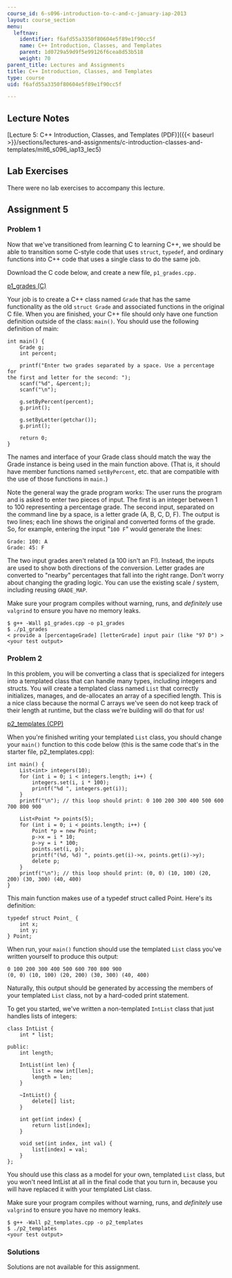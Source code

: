 ```yaml
---
course_id: 6-s096-introduction-to-c-and-c-january-iap-2013
layout: course_section
menu:
  leftnav:
    identifier: f6afd55a3350f80604e5f89e1f90cc5f
    name: C++ Introduction, Classes, and Templates
    parent: 1d0729a59d9f5e99126f6cea8d53b518
    weight: 70
parent_title: Lectures and Assignments
title: C++ Introduction, Classes, and Templates
type: course
uid: f6afd55a3350f80604e5f89e1f90cc5f

---
```


Lecture Notes
-------------

[Lecture 5: C++ Introduction, Classes, and Templates (PDF)]({{< baseurl >}}/sections/lectures-and-assignments/c-introduction-classes-and-templates/mit6_s096_iap13_lec5)

Lab Exercises
-------------

There were no lab exercises to accompany this lecture.

Assignment 5
------------

### Problem 1

Now that we've transitioned from learning C to learning C++, we should be able to transition some C-style code that uses `struct`, `typedef`, and ordinary functions into C++ code that uses a single class to do the same job.

Download the C code below, and create a new file, `p1_grades.cpp.`

[p1\_grades (C)](/coursemedia/6-s096-introduction-to-c-and-c-january-iap-2013/6e2abcc94432f7d61ed83526d169e12b_p1_grades.c)

Your job is to create a C++ class named `Grade` that has the same functionality as the old `struct Grade` and associated functions in the original C file. When you are finished, your C++ file should only have one function definition outside of the class: `main()`. You should use the following definition of main:

```
int main() {
	Grade g;
	int percent;
	
	printf("Enter two grades separated by a space. Use a percentage for
the first and letter for the second: ");
	scanf("%d", &percent;);
	scanf("\n");
	
	g.setByPercent(percent);
	g.print();
	
	g.setByLetter(getchar());
	g.print();

	return 0;
}
```

The names and interface of your Grade class should match the way the Grade instance is being used in the main function above. (That is, it should have member functions named `setByPercent`, etc. that are compatible with the use of those functions in `main.`)

Note the general way the grade program works: The user runs the program and is asked to enter two pieces of input. The first is an integer between 1 to 100 representing a percentage grade. The second input, separated on the command line by a space, is a letter grade (A, B, C, D, F). The output is two lines; each line shows the original and converted forms of the grade. So, for example, entering the input "`100 F`" would generate the lines:

```
Grade: 100: A
Grade: 45: F
```

The two input grades aren't related (a 100 isn't an F!). Instead, the inputs are used to show both directions of the conversion. Letter grades are converted to "nearby" percentages that fall into the right range. Don't worry about changing the grading logic. You can use the existing scale / system, including reusing `GRADE_MAP`.

Make sure your program compiles without warning, runs, and _definitely_ use `valgrind` to ensure you have no memory leaks.

```
$ g++ -Wall p1_grades.cpp -o p1_grades
$ ./p1_grades
< provide a [percentageGrade] [letterGrade] input pair (like "97 D") >
<your test output>
```

### Problem 2

In this problem, you will be converting a class that is specialized for integers into a templated class that can handle many types, including integers and structs. You will create a templated class named `List` that correctly initializes, manages, and de-allocates an array of a specified length. This is a nice class because the normal C arrays we've seen do not keep track of their length at runtime, but the class we're building will do that for us!

[p2\_templates (CPP)](/coursemedia/6-s096-introduction-to-c-and-c-january-iap-2013/a915d672bc40b14f7a00da9ac00d69d4_p2_templates.cpp)

When you're finished writing your templated `List` class, you should change your `main()` function to this code below (this is the same code that's in the starter file, p2\_templates.cpp):

```
int main() {
    List<int> integers(10);
    for (int i = 0; i < integers.length; i++) {
        integers.set(i, i * 100);
        printf("%d ", integers.get(i));
    }
    printf("\n"); // this loop should print: 0 100 200 300 400 500 600 700 800 900 
    
    List<Point *> points(5);
    for (int i = 0; i < points.length; i++) {
        Point *p = new Point;
        p->x = i * 10;
        p->y = i * 100;
        points.set(i, p);
        printf("(%d, %d) ", points.get(i)->x, points.get(i)->y);
        delete p;
    }
    printf("\n"); // this loop should print: (0, 0) (10, 100) (20, 200) (30, 300) (40, 400) 
}
```

This main function makes use of a typedef struct called Point. Here's its definition:

```
typedef struct Point_ {
    int x;
    int y;
} Point;
```

When run, your `main()` function should use the templated `List` class you've written yourself to produce this output:

```
0 100 200 300 400 500 600 700 800 900 
(0, 0) (10, 100) (20, 200) (30, 300) (40, 400)
```

Naturally, this output should be generated by accessing the members of your templated `List` class, not by a hard-coded print statement.

To get you started, we've written a non-templated `IntList` class that just handles lists of integers:

```
class IntList {
	int * list;
	
public:
	int length;
	
	IntList(int len) {
		list = new int[len];
		length = len;
	}
	
	~IntList() {
		delete[] list;
	}
	
	int get(int index) {
		return list[index];
	}
	
	void set(int index, int val) {
		list[index] = val;
	}
};
```

You should use this class as a model for your own, templated `List` class, but you won't need IntList at all in the final code that you turn in, because you will have replaced it with your templated List class.

Make sure your program compiles without warning, runs, and _definitely_ use `valgrind` to ensure you have no memory leaks.

```
$ g++ -Wall p2_templates.cpp -o p2_templates
$ ./p2_templates
<your test output>
```

### Solutions

Solutions are not available for this assignment.